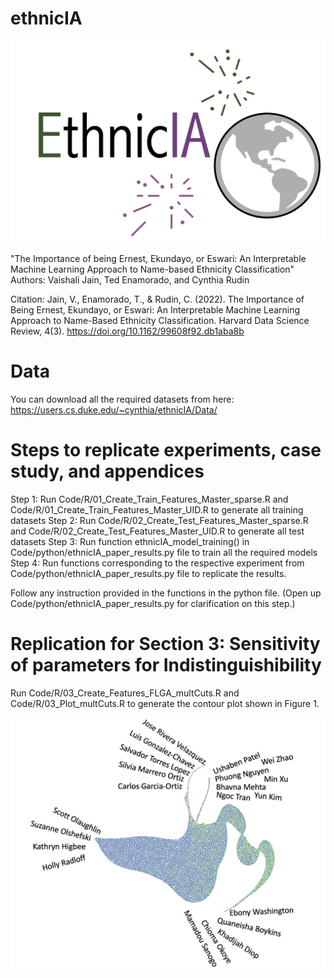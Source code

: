 # ethnicIA

![](/Images/ethnicIA_logo.png?raw=true)

"The Importance of being Ernest, Ekundayo, or Eswari: An Interpretable Machine Learning Approach to Name-based Ethnicity Classification"
Authors: Vaishali Jain, Ted Enamorado, and Cynthia Rudin

Citation: Jain, V., Enamorado, T., & Rudin, C. (2022). The Importance of Being Ernest, Ekundayo, or Eswari: An Interpretable Machine Learning Approach to Name-Based Ethnicity Classification. Harvard Data Science Review, 4(3). https://doi.org/10.1162/99608f92.db1aba8b

# Data

You can download all the required datasets from here: https://users.cs.duke.edu/~cynthia/ethnicIA/Data/

# Steps to replicate experiments, case study, and appendices

Step 1: Run Code/R/01_Create_Train_Features_Master_sparse.R and Code/R/01_Create_Train_Features_Master_UID.R to generate all training datasets
Step 2: Run Code/R/02_Create_Test_Features_Master_sparse.R and Code/R/02_Create_Test_Features_Master_UID.R to generate all test datasets
Step 3: Run function ethnicIA_model_training() in Code/python/ethnicIA_paper_results.py file to train all the required models
Step 4: Run functions corresponding to the respective experiment from Code/python/ethnicIA_paper_results.py file to replicate the results.

Follow any instruction provided in the functions in the python file. 
(Open up Code/python/ethnicIA_paper_results.py for clarification on this step.)

# Replication for Section 3: Sensitivity of parameters for Indistinguishibility

Run Code/R/03_Create_Features_FLGA_multCuts.R and Code/R/03_Plot_multCuts.R to generate the contour plot shown in Figure 1.

![Namespace](/Images/Namespace.png?raw=true "Namespace")
